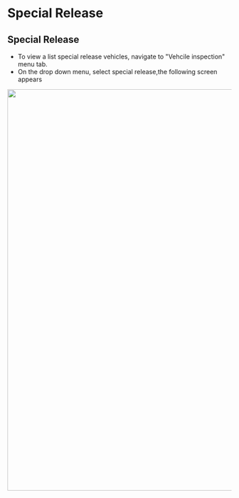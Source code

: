 # Special Release

## Special Release

- To view a list special release vehicles, navigate to "Vehcile inspection" menu tab.
- On the drop down menu, select special release,the following screen appears
<div style="margin:auto;">
  <img src="/assets/images/special_release_list.png" width="1200" height="900" />
</div>
